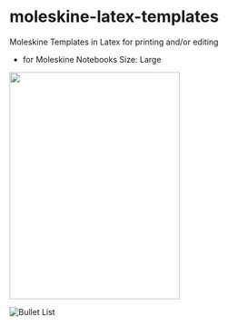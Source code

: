 # moleskine-latex-templates
Moleskine Templates in Latex for printing and/or editing
- for Moleskine Notebooks Size: Large

<img src="https://github.com/hannic/moleskine-latex-templates/blob/master/screenshot-bullet-list.png" width="300" height="400" />

![Bullet List](https://github.com/hannic/moleskine-latex-templates/blob/master/screenshot-bullet-list.png)

